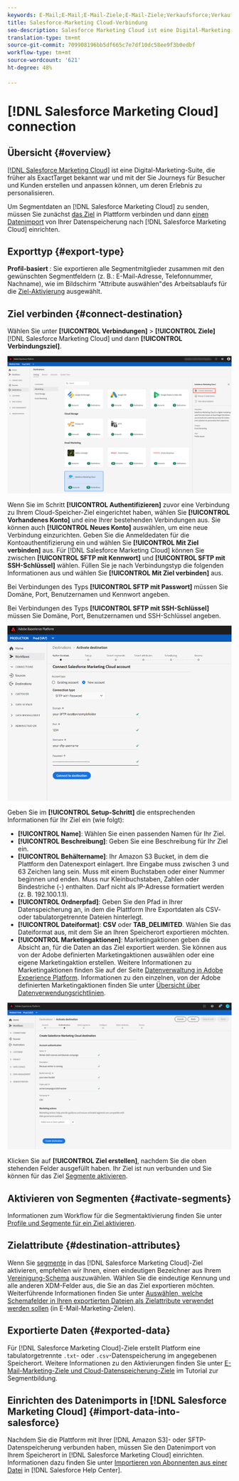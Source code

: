 ```yaml
---
keywords: E-Mail;E-Mail;E-Mail-Ziele;E-Mail-Ziele;Verkaufsforce;Verkaufsziel
title: Salesforce-Marketing Cloud-Verbindung
seo-description: Salesforce Marketing Cloud ist eine Digital-Marketing-Suite, die früher als ExactTarget bekannt war und mit der Sie Journeys für Besucher und Kunden erstellen und anpassen können, um deren Erlebnis zu personalisieren.
translation-type: tm+mt
source-git-commit: 709908196bb5df665c7e7df10dc58ee9f3b0edbf
workflow-type: tm+mt
source-wordcount: '621'
ht-degree: 48%

---
```



# [!DNL Salesforce Marketing Cloud] connection

## Übersicht {#overview}

[[!DNL Salesforce Marketing Cloud]](https://www.salesforce.com/de/products/marketing-cloud/email-marketing/) ist eine Digital-Marketing-Suite, die früher als ExactTarget bekannt war und mit der Sie Journeys für Besucher und Kunden erstellen und anpassen können, um deren Erlebnis zu personalisieren.

Um Segmentdaten an [!DNL Salesforce Marketing Cloud] zu senden, müssen Sie zunächst [das Ziel](#connect-destination) in Plattform verbinden und dann [einen Datenimport](#import-data-into-salesforce) von Ihrer Datenspeicherung nach [!DNL Salesforce Marketing Cloud] einrichten.

## Exporttyp {#export-type}

**Profil-basiert** : Sie exportieren alle Segmentmitglieder zusammen mit den gewünschten Segmentfeldern (z. B.: E-Mail-Adresse, Telefonnummer, Nachname), wie im Bildschirm &quot;Attribute auswählen&quot;des Arbeitsablaufs für die  [Ziel-Aktivierung](../../ui/activate-destinations.md#select-attributes) ausgewählt.

## Ziel verbinden {#connect-destination}

Wählen Sie unter **[!UICONTROL Verbindungen]** > **[!UICONTROL Ziele]** [!DNL Salesforce Marketing Cloud] und dann **[!UICONTROL Verbindungsziel]**.

![Mit Salesforce verbinden](../../assets/catalog/email-marketing/salesforce/catalog.png)

Wenn Sie im Schritt **[!UICONTROL Authentifizieren]** zuvor eine Verbindung zu Ihrem Cloud-Speicher-Ziel eingerichtet haben, wählen Sie **[!UICONTROL Vorhandenes Konto]** und eine Ihrer bestehenden Verbindungen aus. Sie können auch **[!UICONTROL Neues Konto]** auswählen, um eine neue Verbindung einzurichten. Geben Sie die Anmeldedaten für die Kontoauthentifizierung ein und wählen Sie **[!UICONTROL Mit Ziel verbinden]** aus. Für [!DNL Salesforce Marketing Cloud] können Sie zwischen **[!UICONTROL SFTP mit Kennwort]** und **[!UICONTROL SFTP mit SSH-Schlüssel]** wählen. Füllen Sie je nach Verbindungstyp die folgenden Informationen aus und wählen Sie **[!UICONTROL Mit Ziel verbinden]** aus.

Bei Verbindungen des Typs **[!UICONTROL SFTP mit Passwort]** müssen Sie Domäne, Port, Benutzernamen und Kennwort angeben.

Bei Verbindungen des Typs **[!UICONTROL SFTP mit SSH-Schlüssel]** müssen Sie Domäne, Port, Benutzernamen und SSH-Schlüssel angeben.

![Salesforce-Informationen ausfüllen](../../assets/catalog/email-marketing/salesforce/account-info.png)

Geben Sie im **[!UICONTROL Setup-Schritt]** die entsprechenden Informationen für Ihr Ziel ein (wie folgt):
- **[!UICONTROL Name]**: Wählen Sie einen passenden Namen für Ihr Ziel.
- **[!UICONTROL Beschreibung]**: Geben Sie eine Beschreibung für Ihr Ziel ein.
- **[!UICONTROL Behältername]**: Ihr Amazon S3 Bucket, in dem die Plattform den Datenexport einlagert. Ihre Eingabe muss zwischen 3 und 63 Zeichen lang sein. Muss mit einem Buchstaben oder einer Nummer beginnen und enden. Muss nur Kleinbuchstaben, Zahlen oder Bindestriche (-) enthalten. Darf nicht als IP-Adresse formatiert werden (z. B. 192.100.1.1).
- **[!UICONTROL Ordnerpfad]**: Geben Sie den Pfad in Ihrer Datenspeicherung an, in dem die Plattform Ihre Exportdaten als CSV- oder tabulatorgetrennte Dateien hinterlegt.
- **[!UICONTROL Dateiformat]**: **CSV** oder **TAB_DELIMITED**. Wählen Sie das Dateiformat aus, mit dem Sie an Ihren Speicherort exportieren möchten.
- **[!UICONTROL Marketingaktionen]**: Marketingaktionen geben die Absicht an, für die Daten an das Ziel exportiert werden. Sie können aus von der Adobe definierten Marketingaktionen auswählen oder eine eigene Marketingaktion erstellen. Weitere Informationen zu Marketingaktionen finden Sie auf der Seite [Datenverwaltung in Adobe Experience Platform](../../../data-governance/policies/overview.md). Informationen zu den einzelnen, von der Adobe definierten Marketingaktionen finden Sie unter [Übersicht über Datenverwendungsrichtlinien](../../../data-governance/policies/overview.md).

![Salesforce-Basisinformationen](../../assets/catalog/email-marketing/salesforce/basic-information.png)

Klicken Sie auf **[!UICONTROL Ziel erstellen]**, nachdem Sie die oben stehenden Felder ausgefüllt haben. Ihr Ziel ist nun verbunden und Sie können für das Ziel [Segmente aktivieren](../../ui/activate-destinations.md).

## Aktivieren von Segmenten {#activate-segments}

Informationen zum Workflow für die Segmentaktivierung finden Sie unter [Profile und Segmente für ein Ziel aktivieren](../../ui/activate-destinations.md).

## Zielattribute {#destination-attributes}

Wenn Sie [segmente](../../ui/activate-destinations.md) in das [!DNL Salesforce Marketing Cloud]-Ziel aktivieren, empfehlen wir Ihnen, einen eindeutigen Bezeichner aus Ihrem [Vereinigung-Schema](../../../profile/home.md#profile-fragments-and-union-schemas) auszuwählen. Wählen Sie die eindeutige Kennung und alle anderen XDM-Felder aus, die Sie an das Ziel exportieren möchten. Weiterführende Informationen finden Sie unter [Auswählen, welche Schemafelder in Ihren exportierten Dateien als Zielattribute verwendet werden sollen](./overview.md#destination-attributes) (in E-Mail-Marketing-Zielen).

## Exportierte Daten {#exported-data}

Für [!DNL Salesforce Marketing Cloud]-Ziele erstellt Platform eine tabulatorgetrennte `.txt`- oder `.csv`-Datenspeicherung im angegebenen Speicherort. Weitere Informationen zu den Aktivierungen finden Sie unter [E-Mail-Marketing-Ziele und Cloud-Datenspeicherung-Ziele](../../ui/activate-destinations.md#esp-and-cloud-storage) im Tutorial zur Segmentbildung.

## Einrichten des Datenimports in [!DNL Salesforce Marketing Cloud] {#import-data-into-salesforce}

Nachdem Sie die Plattform mit Ihrer [!DNL Amazon S3]- oder SFTP-Datenspeicherung verbunden haben, müssen Sie den Datenimport von Ihrem Speicherort in [!DNL Salesforce Marketing Cloud] einrichten. Informationen dazu finden Sie unter [Importieren von Abonnenten aus einer Datei](https://help.salesforce.com/articleView?id=mc_es_import_subscribers_from_file.htm&amp;type=5) in [!DNL Salesforce Help Center].